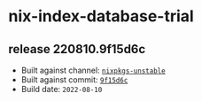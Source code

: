 # nix-index-database-trial
## release 220810.9f15d6c
- Built against channel: [`nixpkgs-unstable`](https://github.com/nixos/nixpkgs/tree/nixpkgs-unstable)
- Built against commit: [`9f15d6c`](https://github.com/NixOS/nixpkgs/commit/9f15d6c3a74d2778c6e1af67947c95f100dc6fd2)
- Build date: `2022-08-10`

